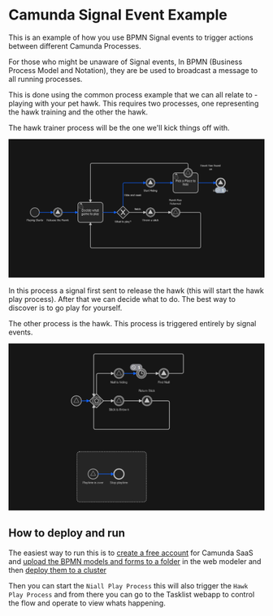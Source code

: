 # Camunda Signal Event Example

This is an example of how you use BPMN Signal events to trigger actions between different Camunda Processes. 


For those who might be unaware of Signal events, In BPMN (Business Process Model and Notation), they are be used to broadcast a message to all running processes. 

This is done using the common process example that we can all relate to - playing with your pet hawk. This requires two processes, one representing the hawk training and the other the hawk.

The hawk trainer process will be the one we'll kick things off with.

![NiallPlay](img/niallPlay.png)

In this process a signal first sent to release the hawk (this will start the hawk play process). After that we can decide what to do. The best way to discover is to go play for yourself.

The other process is the hawk. This process is triggered entirely by signal events.  

![HawkPlay](img/hawkplay.png)

## How to deploy and run

The easiest way to run this is to [create a free account](https://accounts.cloud.camunda.io/signup?uc=signup) for  Camunda SaaS and [upload the BPMN models and forms to a folder](https://docs.camunda.io/docs/components/modeler/web-modeler/import-diagram/) in the web modeler and then [deploy them to a cluster](https://docs.camunda.io/docs/guides/model-your-first-process/)


Then you can start the `Niall Play Process`  this will also trigger the `Hawk Play Process` and from there you can go to the Tasklist webapp to control the flow and operate to view whats happening. 

